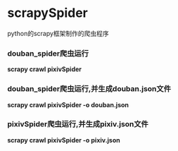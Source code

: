 # scrapySpider
python的scrapy框架制作的爬虫程序

### douban_spider爬虫运行
**scrapy crawl pixivSpider**

### douban_spider爬虫运行,并生成douban.json文件
**scrapy crawl pixivSpider -o douban.json**

### pixivSpider爬虫运行,并生成pixiv.json文件
**scrapy crawl pixivSpider -o pixiv.json**
